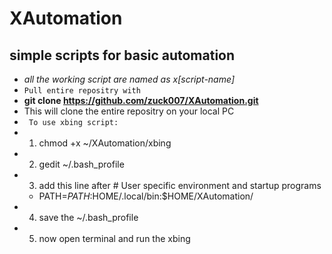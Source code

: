# XAutomation
simple scripts for basic automation
---------
* *all the working script are named as x[script-name]*
* `Pull entire repositry with`
* **git clone https://github.com/zuck007/XAutomation.git**
* This will clone the entire repositry on your local PC
* ` To use xbing script:`
* 1. chmod +x ~/XAutomation/xbing 
* 2. gedit ~/.bash_profile
* 3. add this line after # User specific environment and startup programs
    * PATH=$PATH:$HOME/.local/bin:$HOME/XAutomation/
* 4. save the ~/.bash_profile
* 5. now open terminal and run the xbing

